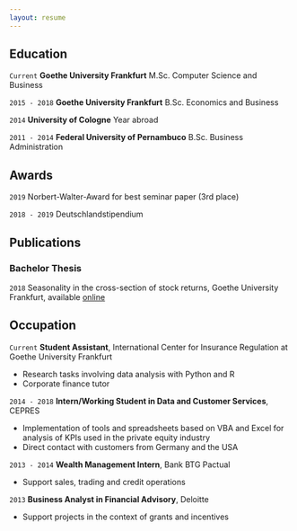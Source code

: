 ```yaml
---
layout: resume
---
```


## Education

`Current`
__Goethe University Frankfurt__
M.Sc. Computer Science and Business

`2015 - 2018`
__Goethe University Frankfurt__
B.Sc. Economics and Business 

`2014`
__University of Cologne__
Year abroad

`2011 - 2014`
__Federal University of Pernambuco__
B.Sc. Business Administration

## Awards

`2019`
Norbert-Walter-Award for best seminar paper (3rd place)

`2018 - 2019`
Deutschlandstipendium

## Publications

<!-- A list is also available [online](https://scholar.google.co.uk/citations?user=LTOTl0YAAAAJ) -->

### Bachelor Thesis

`2018`
Seasonality in the cross-section of stock returns, Goethe University Frankfurt, available [online](http://publikationen.ub.uni-frankfurt.de/frontdoor/index/index/docId/47246)

## Occupation

`Current`
__Student Assistant__, International Center for Insurance Regulation at Goethe University Frankfurt 

- Research tasks involving data analysis with Python and R
- Corporate finance tutor

`2014 - 2018`
__Intern/Working Student in Data and Customer Services__, CEPRES

- Implementation of tools and spreadsheets based on VBA and Excel for analysis of KPIs used in the private equity industry
- Direct contact with customers from Germany and the USA

`2013 - 2014`
__Wealth Management Intern__, Bank BTG Pactual

- Support sales, trading and credit operations

`2013`
__Business Analyst in Financial Advisory__, Deloitte

- Support projects in the context of grants and incentives


<!-- ### Footer

Last updated: Dec 2019 -->


